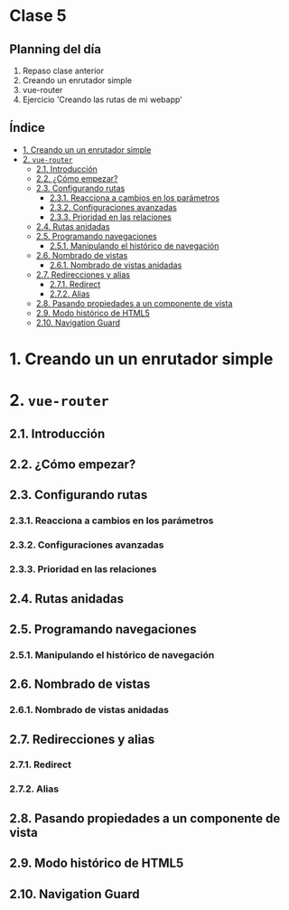 # Clase 5

## Planning del día 

1. Repaso clase anterior
2. Creando un enrutador simple
3. vue-router
4. Ejercicio 'Creando las rutas de mi webapp'

## Índice

- [1. Creando un un enrutador simple](#1-creando-un-un-enrutador-simple)
- [2. `vue-router`](#2-vue-router)
    - [2.1. Introducción](#21-introducción)
    - [2.2. ¿Cómo empezar?](#22-¿cómo-empezar)
    - [2.3. Configurando rutas](#23-configurando-rutas)
        - [2.3.1. Reacciona a cambios en los parámetros](#231-reacciona-a-cambios-en-los-parámetros)
        - [2.3.2. Configuraciones avanzadas](#232-configuraciones-avanzadas)
        - [2.3.3. Prioridad en las relaciones](#233-prioridad-en-las-relaciones)
    - [2.4. Rutas anidadas](#24-rutas-anidadas)
    - [2.5. Programando navegaciones](#25-programando-navegaciones)
        - [2.5.1. Manipulando el histórico de navegación](#251-manipulando-el-histórico-de-navegación)
    - [2.6. Nombrado de vistas](#26-nombrado-de-vistas)
        - [2.6.1. Nombrado de vistas anidadas](#261-nombrado-de-vistas-anidadas)
    - [2.7. Redirecciones y alias](#27-redirecciones-y-alias)
        - [2.7.1. Redirect](#271-redirect)
        - [2.7.2. Alias](#272-alias)
    - [2.8. Pasando propiedades a un componente de vista](#28-pasando-propiedades-a-un-componente-de-vista)
    - [2.9. Modo histórico de HTML5](#29-modo-histórico-de-html5)
    - [2.10. Navigation Guard](#210-navigation-guard)

<!-- /TOC -->

# 1. Creando un un enrutador simple

# 2. `vue-router`

## 2.1. Introducción

## 2.2. ¿Cómo empezar?

## 2.3. Configurando rutas

### 2.3.1. Reacciona a cambios en los parámetros

### 2.3.2. Configuraciones avanzadas

### 2.3.3. Prioridad en las relaciones

## 2.4. Rutas anidadas

## 2.5. Programando navegaciones

### 2.5.1. Manipulando el histórico de navegación

## 2.6. Nombrado de vistas

### 2.6.1. Nombrado de vistas anidadas

## 2.7. Redirecciones y alias

### 2.7.1. Redirect

### 2.7.2. Alias

## 2.8. Pasando propiedades a un componente de vista

## 2.9. Modo histórico de HTML5

## 2.10. Navigation Guard






